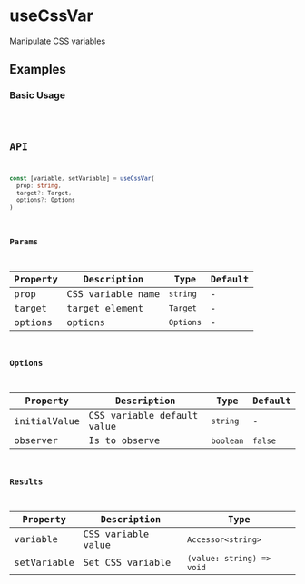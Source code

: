 # useCssVar

Manipulate CSS variables

## Examples

### Basic Usage

<code src="./demo/demo1.tsx" />

## API

```typescript
const [variable, setVariable] = useCssVar(
  prop: string,
  target?: Target,
  options?: Options
)
```

### Params

| Property | Description       | Type      | Default |
| -------- | ----------------- | --------- | ------- |
| prop     | CSS variable name | `string`  | -       |
| target   | target element    | `Target`  | -       |
| options  | options           | `Options` | -       |

### Options

| Property     | Description                | Type      | Default |
| ------------ | -------------------------- | --------- | ------- |
| initialValue | CSS variable default value | `string`  | -       |
| observer     | Is to observe              | `boolean` | `false` |

### Results

| Property    | Description        | Type                      | 
| ----------- | ------------------ | ------------------------- |
| variable    | CSS variable value | `Accessor<string>`        |
| setVariable | Set CSS variable   | `(value: string) => void` |
